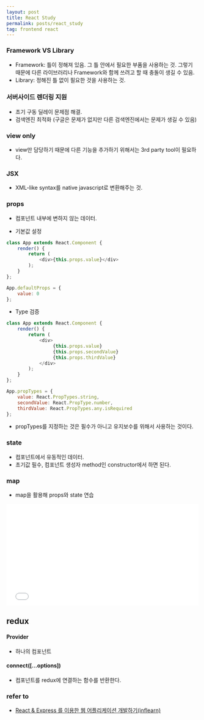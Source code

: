 ```yaml
---
layout: post
title: React Study
permalink: posts/react_study
tag: frontend react
---
```



### Framework VS Library
* Framework: 틀이 정해져 있음. 그 틀 안에서 필요한 부품을 사용하는 것. 그렇기 때문에 다른 라이브러리나 Framework와 함께 쓰려고 할 때 충돌이 생길 수 있음.
* Library: 정해진 틀 없이 필요한 것을 사용하는 것.

### 서버사이드 렌더링 지원
* 초기 구동 딜레이 문제점 해결.
* 검색엔진 최적화 (구글은 문제가 없지만 다른 검색엔진에서는 문제가 생길 수 있음)

### view only
* view만 담당하기 때문에 다른 기능을 추가하기 위해서는 3rd party tool이 필요하다.

### JSX
* XML-like syntax를 native javascript로 변환해주는 것.

### props
* 컴포넌트 내부에 변하지 않는 데이터.

* 기본값 설정

```javascript
class App extends React.Component {
    render() {
        return (
            <div>{this.props.value}</div>
        );
    }
};

App.defaultProps = {
    value: 0
};
```

* Type 검증

```javascript
class App extends React.Component {
    render() {
        return (
            <div>
                 {this.props.value}
                 {this.props.secondValue}
                 {this.props.thirdValue}
            </div>
        );
    }
};

App.propTypes = {
    value: React.PropTypes.string,
    secondValue: React.PropType.number,
    thirdValue: React.PropTypes.any.isRequired
};
```

* propTypes를 지정하는 것은 필수가 아니고 유지보수를 위해서 사용하는 것이다.

### state
* 컴포넌트에서 유동적인 데이터.
* 초기값 필수, 컴포넌트 생성자 method인 constructor에서 하면 된다.

### map
* map을 활용해 props와 state 연습

<iframe height='265' scrolling='no' title='how to ' src='//codepen.io/austinpark420/embed/YLmOZz/?height=265&theme-id=0&default-tab=js,result&embed-version=2' frameborder='no' allowtransparency='true' allowfullscreen='true' style='width: 100%;'>See the Pen <a href='https://codepen.io/austinpark420/pen/YLmOZz/'>how to </a> by YongMin Park (<a href='https://codepen.io/austinpark420'>@austinpark420</a>) on <a href='https://codepen.io'>CodePen</a>.
</iframe>


## redux

#### Provider
* 하나의 컴포넌트

#### connect([...options])
* 컴포넌트를 redux에 연결하는 함수를 반환한다.









### refer to
* [React & Express 를 이용한 웹 어플리케이션 개발하기(inflearn)](https://www.inflearn.com/course/react-%EA%B0%95%EC%A2%8C-velopert/)
